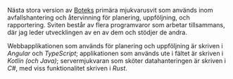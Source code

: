 Nästa stora version av [Boteks](https://botek.se) primära mjukvarusvit som används inom avfallshantering och återvinning för planering, uppföljning, och rapportering. Sviten består av flera programvaror som arbetar tillsammans, där jag leder utvecklingen av en av dem och stödjer de andra.

Webbapplikationen som används för planering och uppföljning är skriven i <i>Angular</i> och <i>TypeScript</i>; applikationen som används ute i fältet är skriven i <i>Kotlin</i> <i>(och Java)</i>; servermjukvaran som sköter datahanteringen är skriven i <i>C#</i>, med viss funktionalitet skriven i <i>Rust</i>.
